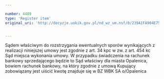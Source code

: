```yaml
---

number: 4489
type: 'Register item'
original_uri: 'http://decyzje.uokik.gov.pl/nd_wz_um.nsf/0/239A1FA904E7550CC1257B4A003DDB09?OpenDocument'


---
```


Sądem właściwym do rozstrzygania ewentualnych sporów wynikających z realizacji niniejszej umowy jest zgodnie z art. 34 kpc w zw. z art. 454 kc Sąd miejsca wykonania umowy. W przypadku świadczenia na rachunek bankowy sprzedającego będzie to Sąd właściwy dla miasta Opalenica, bowiem rachunek bankowy, na który zgodnie z umową Kupujący zobowiązany jest uiścić kwotę znajduje się w BZ WBK SA o/Opalenica
